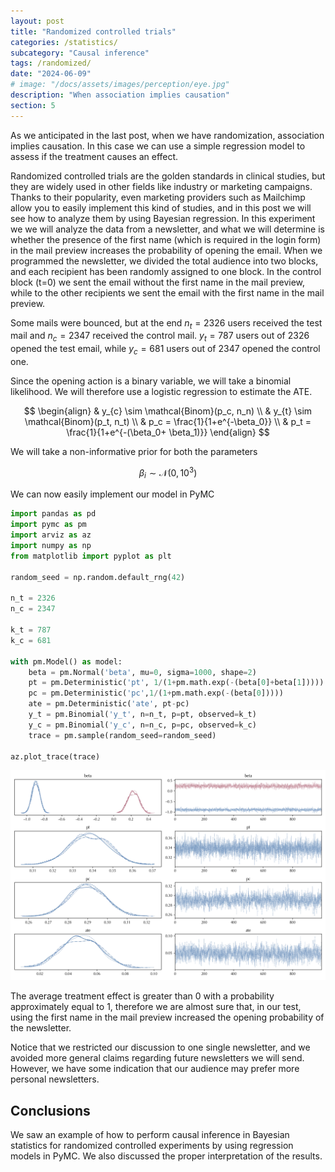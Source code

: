 ```yaml
---
layout: post
title: "Randomized controlled trials"
categories: /statistics/
subcategory: "Causal inference"
tags: /randomized/
date: "2024-06-09"
# image: "/docs/assets/images/perception/eye.jpg"
description: "When association implies causation"
section: 5
---
```


As we anticipated in the last post, when we have randomization, association
implies causation.
In this case we can use a simple regression model to assess if the treatment
causes an effect.

Randomized controlled trials are the golden standards in clinical studies,
but they are widely used in other fields like industry or marketing
campaigns.
Thanks to their popularity, even marketing providers such as Mailchimp allow you
to easily implement this kind of studies, and in this post we will see how
to analyze them by using Bayesian regression.
In this experiment we we will analyze the data from a newsletter, and what we will
determine is whether the presence of the first name (which is required
in the login form) in the mail preview increases the probability of opening the
email.
When we programmed the newsletter, we divided the total audience into
two blocks, and each recipient has been randomly assigned to one block.
In the control block (t=0) we sent the email without the first name in the mail
preview, while to the other recipients we sent the email with the first name
in the mail preview.

Some mails were bounced, but at the end $n_t = 2326$ users received the test mail
and $n_c = 2347$ received the control mail.
$y_t = 787$ users out of 2326 opened the test email, while $y_c=681$ users out
of 2347 opened the control one.

Since the opening action is a binary variable, we will take
a binomial likelihood.
We will therefore use a logistic regression to estimate the ATE.

$$
\begin{align}
&
y_{c} \sim \mathcal{Binom}(p_c, n_n)
\\
&
y_{t} \sim \mathcal{Binom}(p_t, n_t)
\\
&
p_c = \frac{1}{1+e^{-\beta_0}}
\\
&
p_t = \frac{1}{1+e^{-(\beta_0+ \beta_1)}}
\end{align}
$$

We will take a non-informative prior for both the parameters

$$
\beta_i \sim \mathcal{N}(0, 10^3)
$$

We can now easily implement our model in PyMC

```python
import pandas as pd
import pymc as pm
import arviz as az
import numpy as np
from matplotlib import pyplot as plt

random_seed = np.random.default_rng(42)

n_t = 2326
n_c = 2347

k_t = 787
k_c = 681

with pm.Model() as model:
    beta = pm.Normal('beta', mu=0, sigma=1000, shape=2)
    pt = pm.Deterministic('pt', 1/(1+pm.math.exp(-(beta[0]+beta[1]))))
    pc = pm.Deterministic('pc',1/(1+pm.math.exp(-(beta[0]))))
    ate = pm.Deterministic('ate', pt-pc)
    y_t = pm.Binomial('y_t', n=n_t, p=pt, observed=k_t)
    y_c = pm.Binomial('y_c', n=n_c, p=pc, observed=k_c)
    trace = pm.sample(random_seed=random_seed)

az.plot_trace(trace)
```

![The trace of our model](/docs/assets/images/statistics/randomized/trace.webp)

The average treatment effect is greater than 0 with a probability
approximately equal to 1,
therefore we are almost sure that, in our test,
using the first name in the mail preview increased the opening
probability of the newsletter.

Notice that we restricted our discussion to one single newsletter, and we
avoided more general claims regarding future newsletters we will send.
However, we have some indication that our audience may prefer more
personal newsletters.

## Conclusions

We saw an example of how to perform causal inference in Bayesian statistics for randomized controlled experiments
by using regression models in PyMC. We also discussed the proper interpretation of the results.
